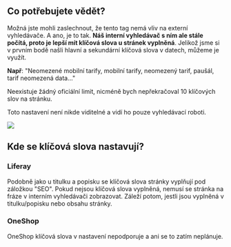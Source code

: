 ## Co potřebujete vědět?

Možná jste mohli zaslechnout, že tento tag nemá vliv na externí vyhledávače. A ano, je to tak. **Náš interní vyhledávač s ním ale stále počítá, proto je lepší mít klíčová slova u stránek vyplněná**. Jelikož jsme si v prvním bodě našli hlavní a sekundární klíčová slova v datech, můžeme je využít.

**Např**: "Neomezené mobilní tarify, mobilní tarify, neomezený tarif, paušál, tarif neomezená data..."

Neexistuje žádný oficiální limit, nicméně bych nepřekračoval 10 klíčových slov na stránku.

Toto nastavení není nikde viditelné a vidí ho pouze vyhledávací roboti.

![](images/screenshot_description.png)

## Kde se klíčová slova nastavují?

### Liferay

Podobně jako u titulku a popisku se klíčová slova stránky vyplňují pod záložkou "SEO". Pokud nejsou klíčová slova vyplněná, nemusí se stránka na fráze v interním vyhledávači zobrazovat. Záleží potom, jestli jsou vyplněná v titulku/popisku nebo obsahu stránky.

### OneShop

OneShop klíčová slova v nastavení nepodporuje a ani se to zatím neplánuje.
